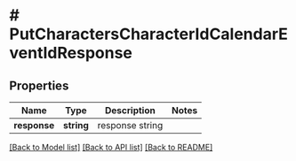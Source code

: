 # # PutCharactersCharacterIdCalendarEventIdResponse

## Properties

Name | Type | Description | Notes
------------ | ------------- | ------------- | -------------
**response** | **string** | response string |

[[Back to Model list]](../../README.md#models) [[Back to API list]](../../README.md#endpoints) [[Back to README]](../../README.md)

